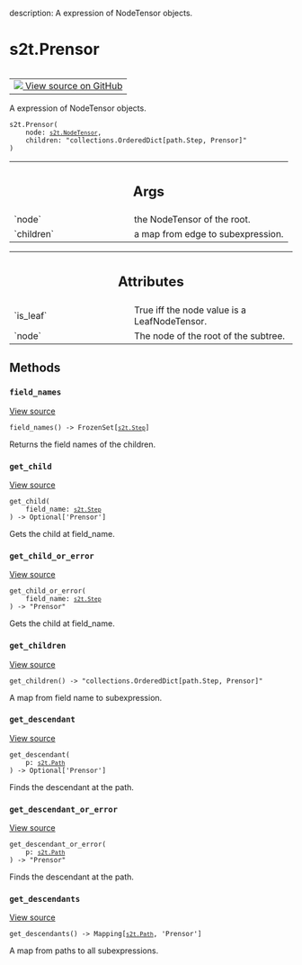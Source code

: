 description: A expression of NodeTensor objects.

<div itemscope itemtype="http://developers.google.com/ReferenceObject">
<meta itemprop="name" content="s2t.Prensor" />
<meta itemprop="path" content="Stable" />
<meta itemprop="property" content="__init__"/>
<meta itemprop="property" content="field_names"/>
<meta itemprop="property" content="get_child"/>
<meta itemprop="property" content="get_child_or_error"/>
<meta itemprop="property" content="get_children"/>
<meta itemprop="property" content="get_descendant"/>
<meta itemprop="property" content="get_descendant_or_error"/>
<meta itemprop="property" content="get_descendants"/>
</div>

# s2t.Prensor

<!-- Insert buttons and diff -->

<table class="tfo-notebook-buttons tfo-api nocontent" align="left">
<td>
  <a target="_blank" href="https://github.com/google/struct2tensor/blob/master/struct2tensor/prensor.py">
    <img src="https://www.tensorflow.org/images/GitHub-Mark-32px.png" />
    View source on GitHub
  </a>
</td>
</table>



A expression of NodeTensor objects.

<pre class="devsite-click-to-copy prettyprint lang-py tfo-signature-link">
<code>s2t.Prensor(
    node: <a href="../s2t/NodeTensor.md"><code>s2t.NodeTensor</code></a>,
    children: "collections.OrderedDict[path.Step, Prensor]"
)
</code></pre>



<!-- Placeholder for "Used in" -->


<!-- Tabular view -->
 <table class="responsive fixed orange">
<colgroup><col width="214px"><col></colgroup>
<tr><th colspan="2"><h2 class="add-link">Args</h2></th></tr>

<tr>
<td>
`node`
</td>
<td>
the NodeTensor of the root.
</td>
</tr><tr>
<td>
`children`
</td>
<td>
a map from edge to subexpression.
</td>
</tr>
</table>





<!-- Tabular view -->
 <table class="responsive fixed orange">
<colgroup><col width="214px"><col></colgroup>
<tr><th colspan="2"><h2 class="add-link">Attributes</h2></th></tr>

<tr>
<td>
`is_leaf`
</td>
<td>
True iff the node value is a LeafNodeTensor.
</td>
</tr><tr>
<td>
`node`
</td>
<td>
The node of the root of the subtree.
</td>
</tr>
</table>



## Methods

<h3 id="field_names"><code>field_names</code></h3>

<a target="_blank" href="https://github.com/google/struct2tensor/blob/master/struct2tensor/prensor.py">View source</a>

<pre class="devsite-click-to-copy prettyprint lang-py tfo-signature-link">
<code>field_names() -> FrozenSet[<a href="../s2t/Step.md"><code>s2t.Step</code></a>]
</code></pre>

Returns the field names of the children.


<h3 id="get_child"><code>get_child</code></h3>

<a target="_blank" href="https://github.com/google/struct2tensor/blob/master/struct2tensor/prensor.py">View source</a>

<pre class="devsite-click-to-copy prettyprint lang-py tfo-signature-link">
<code>get_child(
    field_name: <a href="../s2t/Step.md"><code>s2t.Step</code></a>
) -> Optional['Prensor']
</code></pre>

Gets the child at field_name.


<h3 id="get_child_or_error"><code>get_child_or_error</code></h3>

<a target="_blank" href="https://github.com/google/struct2tensor/blob/master/struct2tensor/prensor.py">View source</a>

<pre class="devsite-click-to-copy prettyprint lang-py tfo-signature-link">
<code>get_child_or_error(
    field_name: <a href="../s2t/Step.md"><code>s2t.Step</code></a>
) -> "Prensor"
</code></pre>

Gets the child at field_name.


<h3 id="get_children"><code>get_children</code></h3>

<a target="_blank" href="https://github.com/google/struct2tensor/blob/master/struct2tensor/prensor.py">View source</a>

<pre class="devsite-click-to-copy prettyprint lang-py tfo-signature-link">
<code>get_children() -> "collections.OrderedDict[path.Step, Prensor]"
</code></pre>

A map from field name to subexpression.


<h3 id="get_descendant"><code>get_descendant</code></h3>

<a target="_blank" href="https://github.com/google/struct2tensor/blob/master/struct2tensor/prensor.py">View source</a>

<pre class="devsite-click-to-copy prettyprint lang-py tfo-signature-link">
<code>get_descendant(
    p: <a href="../s2t/Path.md"><code>s2t.Path</code></a>
) -> Optional['Prensor']
</code></pre>

Finds the descendant at the path.


<h3 id="get_descendant_or_error"><code>get_descendant_or_error</code></h3>

<a target="_blank" href="https://github.com/google/struct2tensor/blob/master/struct2tensor/prensor.py">View source</a>

<pre class="devsite-click-to-copy prettyprint lang-py tfo-signature-link">
<code>get_descendant_or_error(
    p: <a href="../s2t/Path.md"><code>s2t.Path</code></a>
) -> "Prensor"
</code></pre>

Finds the descendant at the path.


<h3 id="get_descendants"><code>get_descendants</code></h3>

<a target="_blank" href="https://github.com/google/struct2tensor/blob/master/struct2tensor/prensor.py">View source</a>

<pre class="devsite-click-to-copy prettyprint lang-py tfo-signature-link">
<code>get_descendants() -> Mapping[<a href="../s2t/Path.md"><code>s2t.Path</code></a>, 'Prensor']
</code></pre>

A map from paths to all subexpressions.




